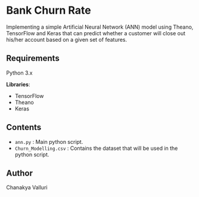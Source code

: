 # Bank Churn Rate

Implementing a simple Artificial Neural Network (ANN) model using Theano, TensorFlow and Keras that can predict whether a customer will close out his/her account based on a given set of features.

## Requirements

Python 3.x

__Libraries__:
- TensorFlow
- Theano
- Keras

## Contents

- `ann.py` : Main python script.
- `Churn_Modelling.csv` : Contains the dataset that will be used in the python script.

## Author

Chanakya Valluri
